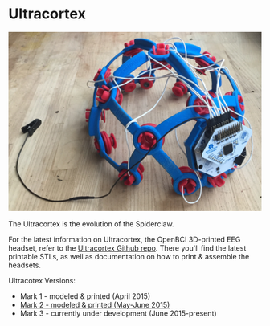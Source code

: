 # Ultracortex

![image](../assets/images/UC_back.JPG)

The Ultracortex is the evolution of the Spiderclaw. 

For the latest information on Ultracortex, the OpenBCI 3D-printed EEG headset, refer to the [Ultracortex Github repo](https://github.com/OpenBCI/Ultracortex). There you'll find the latest printable STLs, as well as documentation on how to print & assemble the headsets.

Ultracotex Versions:

* Mark 1 - modeled & printed (April 2015)
* [Mark 2 - modeled & printed (May-June 2015)](https://github.com/OpenBCI/Ultracortex/tree/master/Mark_2)
* Mark 3 - currently under development (June 2015-present)





